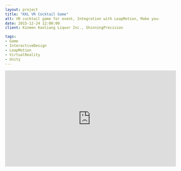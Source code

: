 ```yaml
---
layout: project
title: "KKL VR Cocktail Game"
alt: VR cocktail game for event, Integration with LeapMotion, Make your cocktail with your both hand!
date: 2015-12-24 12:00:00
client: Kinmen Kaoliang Liquor Inc., ShinningPrecision

tags:
- Game
- InteractiveDesign
- LeapMotion
- VirtualReality
- Unity
---
```


<iframe width="560" height="315" src="https://www.youtube.com/embed/taheQm73qck?rel=0&amp;showinfo=0" frameborder="0" allowfullscreen></iframe>